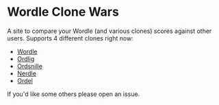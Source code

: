 # Wordle Clone Wars
A site to compare your Wordle (and various clones) scores against other users.
Supports 4 different clones right now:
* [Wordle](https://www.nytimes.com/games/wordle/index.html)
* [Ordlig](https://ordlig.se/)
* [Ordsnille](https://ordsnille.brusman.se/statistik)
* [Nerdle](https://nerdlegame.com/)
* [Ordel](https://ordel.se/)

If you'd like some others please open an issue.
